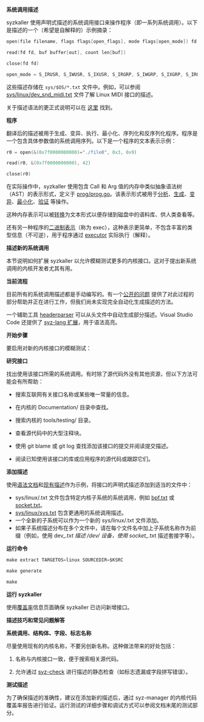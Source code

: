 **系统调用描述**

syzkaller 使用声明式描述的系统调用接口来操作程序（即一系列系统调用）。以下是描述的一个（希望是自解释的）示例摘录：

```c
open(file filename, flags flags[open_flags], mode flags[open_mode]) fd

read(fd fd, buf buffer[out], count len[buf])

close(fd fd)

open_mode = S_IRUSR, S_IWUSR, S_IXUSR, S_IRGRP, S_IWGRP, S_IXGRP, S_IROTH, S_IWOTH, S_IXOTH
```

这些描述存储在 `sys/$OS/*.txt` 文件中。例如，可以参阅 [sys/linux/dev_snd_midi.txt](https://github.com/google/syzkaller/blob/master/sys/linux/dev_snd_midi.txt) 文件了解 Linux MIDI 接口的描述。

关于描述语法的更正式说明可以在 [这里](syscall_descriptions_syntax.md) 找到。

**程序**

翻译后的描述被用于生成、变异、执行、最小化、序列化和反序列化程序。程序是一个包含具体参数值的系统调用序列。以下是一个程序的文本表示示例：

```c
r0 = open(&(0x7f0000000000)="./file0", 0x3, 0x9)

read(r0, &(0x7f0000000000), 42)

close(r0)
```

在实际操作中，syzkaller 使用包含 Call 和 Arg 值的内存中类似抽象语法树（AST）的表示形式，定义于 [prog/prog.go](https://github.com/google/syzkaller/blob/master/prog/prog.go)。该表示形式被用于[分析](https://github.com/google/syzkaller/blob/master/prog/analysis.go)、[生成](https://github.com/google/syzkaller/blob/master/prog/rand.go)、[变异](https://github.com/google/syzkaller/blob/master/prog/mutation.go)、[最小化](https://github.com/google/syzkaller/blob/master/prog/minimization.go)、[验证](https://github.com/google/syzkaller/blob/master/prog/validation.go) 等操作。

这种内存表示可以被[转换](https://github.com/google/syzkaller/blob/master/prog/encoding.go)为文本形式以便存储到磁盘中的语料库、供人类查看等。

还有另一种程序的[二进制表示](https://github.com/google/syzkaller/blob/master/prog/decodeexec.go)（称为 exec），这种表示更简单，不包含丰富的类型信息（不可逆），用于程序通过 [executor](https://github.com/google/syzkaller/blob/master/executor/executor.cc) 实际执行（解释）。

**描述新的系统调用**

本节说明如何扩展 syzkaller 以允许模糊测试更多的内核接口。这对于提出新系统调用的内核开发者尤其有用。

**当前流程**

目前所有的系统调用描述都是手动编写的。有一个[公开的问题](https://github.com/google/syzkaller/issues/590) 提供了对此过程的部分帮助并正在进行工作，但我们尚未实现完全自动化生成描述的方法。

一个辅助工具 [headerparser](headerparser_usage.md) 可以从头文件中自动生成部分描述。Visual Studio Code 还提供了 [syz-lang 扩展](https://marketplace.visualstudio.com/items?itemName=AndreyArtemiev.syzlang-extension&ssr=false#overview)，用于语法高亮。

**开始步骤**

要启用对新的内核接口的模糊测试：

**研究接口**

找出使用该接口所需的系统调用。有时除了源代码外没有其他资源，但以下方法可能会有所帮助：

- 搜索互联网有关接口名称或某些唯一常量的信息。

- 在内核的 Documentation/ 目录中查找。

- 搜索内核的 tools/testing/ 目录。

- 查看源代码中的大型注释块。
  
- 使用 git blame 或 git log 查找添加该接口的提交并阅读提交描述。
  
- 阅读已知使用该接口的库或应用程序的源代码或跟踪它们。

**添加描述**

使用[语法文档](syscall_descriptions_syntax.md)和[现有描述]()作为示例，将接口的声明式描述添加到适当的文件中：

- sys/linux/<subsystem>.txt 文件包含特定内核子系统的系统调用，例如 [bpf.txt]() 或 [socket.txt]()。
- [sys/linux/sys.txt]() 包含更通用的系统调用描述。
- 一个全新的子系统可以作为一个新的 sys/linux/<new>.txt 文件添加。
- 如果子系统描述分布在多个文件中，请在每个文件名中加上子系统名称作为前缀（例如，使用 dev_*.txt 描述 /dev/ 设备，使用 socket_*.txt 描述套接字等）。

**运行命令**

```c
make extract TARGETOS=linux SOURCEDIR=$KSRC

make generate

make
```

**运行 syzkaller**

使用[覆盖率](coverage.md)信息页面确保 syzkaller 已访问新增接口。

**描述技巧和常见问题解答**

**系统调用、结构体、字段、标志名称**

尽量使用现有的内核名称，不要另创新名称。这种做法带来的好处包括：

1. 名称与内核接口一致，便于搜索相关源代码。

2. 允许通过 [syz-check]() 进行描述的静态检查（如标志遗漏或字段拼写错误）。

**测试描述**

为了确保描述的准确性，建议在添加新的描述后，通过 syz-manager 的内核代码覆盖率报告进行验证。运行测试的详细步骤和调试方式可以参阅文档末尾的测试部分。

